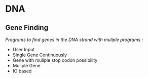 # DNA 
## Gene Finding

*Programs to find genes in the DNA strand with muliple programs :*

* User Input
* Single Gene Continuously
* Gene with muliple stop codon possibility
* Muliple Gene
* IO based 
